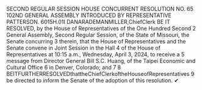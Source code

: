 SECOND REGULAR SESSION
HOUSE CONCURRENT
RESOLUTION NO. 65
102ND GENERAL ASSEMBLY
INTRODUCED BY REPRESENTATIVE PATTERSON.
6015H.01I DANARADEMANMILLER,ChiefClerk
BE IT RESOLVED, by the House of Representatives of the One Hundred Second
2 General Assembly, Second Regular Session, of the State of Missouri, the Senate concurring
3 therein, that the House of Representatives and the Senate convene in Joint Session in the Hall
4 of the House of Representatives at 10:15 a.m., Wednesday, April 3, 2024, to receive a
5 message from Director General Bill S.C. Huang, of the Taipei Economic and Cultural Office
6 in Denver, Colorado; and
7
8 BEITFURTHERRESOLVEDthattheChiefClerkoftheHouseofRepresentatives
9 be directed to inform the Senate of the adoption of this resolution.
✔